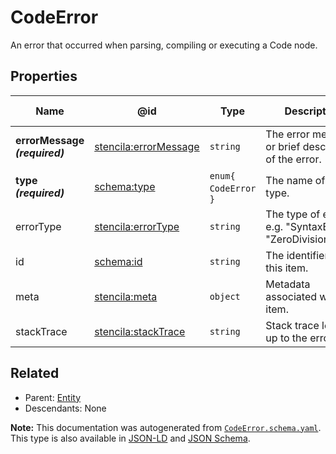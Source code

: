 # CodeError

An error that occurred when parsing, compiling or executing a Code node.

## Properties

| Name                          | @id                                                                   | Type                    | Description                                                | Inherited from              |
| ----------------------------- | --------------------------------------------------------------------- | ----------------------- | ---------------------------------------------------------- | --------------------------- |
| **errorMessage _(required)_** | [stencila:errorMessage](https://schema.stenci.la/errorMessage.jsonld) | `string`                | The error message or brief description of the error.       | [CodeError](./CodeError.md) |
| **type _(required)_**         | [schema:type](https://schema.org/type)                                | `enum{`​`CodeError`​`}` | The name of the type.                                      | [Entity](./Entity.md)       |
| errorType                     | [stencila:errorType](https://schema.stenci.la/errorType.jsonld)       | `string`                | The type of error e.g. "SyntaxError", "ZeroDivisionError". | [CodeError](./CodeError.md) |
| id                            | [schema:id](https://schema.org/id)                                    | `string`                | The identifier for this item.                              | [Entity](./Entity.md)       |
| meta                          | [stencila:meta](https://schema.stenci.la/meta.jsonld)                 | `object`                | Metadata associated with this item.                        | [Entity](./Entity.md)       |
| stackTrace                    | [stencila:stackTrace](https://schema.stenci.la/stackTrace.jsonld)     | `string`                | Stack trace leading up to the error.                       | [CodeError](./CodeError.md) |

## Related

-   Parent: [Entity](./Entity.md)
-   Descendants: None

**Note:** This documentation was autogenerated from [`CodeError.schema.yaml`](https://github.com/stencila/schema/blob/master/schema/CodeError.schema.yaml). This type is also available in [JSON-LD](https://schema.stenci.la/CodeError.jsonld) and [JSON Schema](https://schema.stenci.la/CodeError.schema.json).
